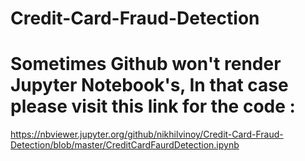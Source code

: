 # Credit-Card-Fraud-Detection

 # Sometimes Github won't render Jupyter Notebook's, In that case please visit this link for the code : 
 
 
https://nbviewer.jupyter.org/github/nikhilvinoy/Credit-Card-Fraud-Detection/blob/master/CreditCardFaurdDetection.ipynb
